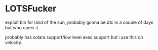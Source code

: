 # LOTSFucker
exploit bin for land of the sun, probably gonna be dtc in a couple of days but who cares :/

probably has solara support/low level exec support but i use this on velocity.
